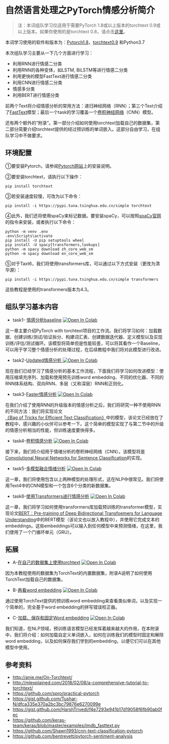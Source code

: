 # 自然语言处理之PyTorch情感分析简介

> 注：本词组队学习仅适用于需要PyTorch 1.8或以上版本的torchtext 0.9或以上版本。如果你使用的是torchtext 0.8，请点击[这里](https://github.com/bentrevett/pytorch-sentiment-analysis/tree/torchtext08)。

本词学习使用的软件和版本为：[Pytorch1.8](https://github.com/pytorch/pytorch)，[torchtext0.9](https://github.com/pytorch/text) 和Python3.7

本次组队学习主要从一下几个方面进行学习：

- 利用RNN进行情感二分类
- 利用RNN的各种变体，如LSTM, BiLSTM等进行情感二分类
- 利用更快的模型FastText进行情感二分类
- 利用CNN进行情感二分类
- 情感多分类
- 利用BERT进行情感分类
    
前两个Text将介绍情感分析的常用方法：递归神经网络（RNN）；第三个Text介绍了[FastText](https://arxiv.org/abs/1607.01759)模型；最后一个task的学习覆盖一个[卷积神经网络](https://arxiv.org/abs/1408.5882)（CNN）模型。

还有两个额外的“附录”。第一部分介绍如何使用torchtext加载自己的数据集，第二部分简要介绍torchtext提供的经过预训练的单词嵌入。这部分自由学习，在组队学习中不做要求。

## 环境配置

①要安装Pytorch，请参阅[Pytorch网站](https://pytorch.org/get-started/locally)上的安装说明。

②要安装torchtext，请执行以下操作：

```bas
pip install torchtext
```

③若安装速度较慢，可改为以下命令：

```ba
pip install -i https://pypi.tuna.tsinghua.edu.cn/simple torchtext
```

④此外，我们还将使用spaCy来标记数据。要安装spaCy，可以按照[spaCy官网](https://spacy.io/usage)的指令来安装，或者执行以下命令：

```猛击
python -m venv .env
.env\Scripts\activate
pip install -U pip setuptools wheel
pip install -U spacy[transformers,lookups]
python -m spacy download zh_core_web_sm
python -m spacy download en_core_web_sm
```

⑤对于Taxt6，我们将使用transformers库，可以通过以下方式安装（更改为清华源）：

```猛击
pip install -i https://pypi.tuna.tsinghua.edu.cn/simple transformers
```

这些教程是使用的transformers版本为4.3。

## 组队学习基本内容

* task1- [情感分析baseline](https://github.com/bentrevett/pytorch-sentiment-analysis/blob/master/1%20-%20Simple%20Sentiment%20Analysis.ipynb) [![Open In Colab](https://colab.research.google.com/assets/colab-badge.svg)](https://colab.research.google.com/github/bentrevett/pytorch-sentiment-analysis/blob/master/1%20-%20Simple%20Sentiment%20Analysis.ipynb)

这一章主要介绍PyTorch with torchtext项目的工作流。我们将学习如何：加载数据、创建训练/测试/验证拆分、构建词汇表、创建数据迭代器、定义模型以及实现训练/评估/测试循环。该模型将简单但是性能较差，可以将其看作一个Baseline，可以用于学习整个情感分析的处理过程，在后续教程中我们将对此模型进行改进。

* task2-[Updated情感分析 ](https://github.com/bentrevett/pytorch-sentiment-analysis/blob/master/2%20-%20Upgraded%20Sentiment%20Analysis.ipynb) [![Open In Colab](https://colab.research.google.com/assets/colab-badge.svg)](https://colab.research.google.com/github/bentrevett/pytorch-sentiment-analysis/blob/master/2%20-%20Upgraded%20Sentiment%20Analysis.ipynb)

现在我们已经学习了情感分析的基本工作流程，下面我们将学习如何改进模型：使用压缩填充序列、加载和使用预先训练word embedding、不同的优化器、不同的RNN体系结构、双向RNN、多层（又称深层）RNN和正则化。

* task3-[Faster情感分析](https://github.com/bentrevett/pytorch-sentiment-analysis/blob/master/3%20-%20Faster%20Sentiment%20Analysis.ipynb) [![Open In Colab](https://colab.research.google.com/assets/colab-badge.svg)](https://colab.research.google.com/github/bentrevett/pytorch-sentiment-analysis/blob/master/3%20-%20Faster%20Sentiment%20Analysis.ipynb)

在我们介绍了使用RNN的升级版本的情感分析之后，我们将研究一种不使用RNN的不同方法：我们将实现论文 [《Bag of Tricks for Efficient Text Classification》](https://arxiv.org/abs/1607.01759)中的模型，该论文已经放在了教程中，感兴趣的小伙伴可以参考一下。这个简单的模型实现了与第二节中的升级的情感分析相当的性能，但训练速度要快得多。

* task4-[卷积情感分析](https://github.com/bentrevett/pytorch-sentiment-analysis/blob/master/4%20-%20Convolutional%20Sentiment%20Analysis.ipynb) [![Open In Colab](https://colab.research.google.com/assets/colab-badge.svg)](https://colab.research.google.com/github/bentrevett/pytorch-sentiment-analysis/blob/master/4%20-%20Convolutional%20Sentiment%20Analysis.ipynb)

接下来，我们将介绍用于情绪分析的卷积神经网络（CNN）。该模型将是[Convolutional Neural Networks for Sentence Classification](https://arxiv.org/abs/1408.5882)的实现。

* task5-[多模型融合情绪分析](https://github.com/bentrevett/pytorch-sentiment-analysis/blob/master/5%20-%20Multi-class%20Sentiment%20Analysis.ipynb) [![Open In Colab](https://colab.research.google.com/assets/colab-badge.svg)](https://colab.research.google.com/github/bentrevett/pytorch-sentiment-analysis/blob/master/5%20-%20Multi-class%20Sentiment%20Analysis.ipynb)

这一章，我们将使用包含以上两种模型的处理形式，这在NLP中很常见。我们将使用Text4中的CNN模型和一个包含6个分类的新数据集。

* task6-[使用Transformers进行情感分析](https://github.com/bentrevett/pytorch-sentiment-analysis/blob/master/6%20-%20Transformers%20for%20Sentiment%20Analysis.ipynb) [![Open In Colab](https://colab.research.google.com/assets/colab-badge.svg)](https://colab.research.google.com/github/bentrevett/pytorch-sentiment-analysis/blob/master/6%20-%20Transformers%20for%20Sentiment%20Analysis.ipynb)

这一章，我们将学习如何使用transformers库加载预训练的transformer模型，实现论文[BERT：Pre-training of Deep Bidirectional Transfoemers for Language Understanding](https://arxiv.org/abs/1810.04805)中的BERT模型（该论文也以放入教程中），并使用它完成文本的embeddings。这些embeddings可以输入到任何模型中来预测情绪，在这里，我们使用了一个门循环单元（GRU）。

## 拓展

* A-[在自己的数据集上使用torchtext](https://github.com/bentrevett/pytorch-sentiment-analysis/blob/master/A%20-%20Using%20TorchText%20with%20Your%20Own%20Datasets.ipynb) [![Open In Colab](https://colab.research.google.com/assets/colab-badge.svg)](https://colab.research.google.com/github/bentrevett/pytorch-sentiment-analysis/blob/master/A%20-%20Using%20TorchText%20with%20Your%20Own%20Datasets.ipynb)

因为本教程使用的数据集为TorchText的内置数据集，附录A说明了如何使用TorchText加载自己的数据集。

* B-[再看word embedding](https://github.com/bentrevett/pytorch-sentiment-analysis/blob/master/B%20-%20A%20Closer%20Look%20at%20Word%20Embeddings.ipynb) [![Open In Colab](https://colab.research.google.com/assets/colab-badge.svg)](https://colab.research.google.com/github/bentrevett/pytorch-sentiment-analysis/blob/master/B%20-%20A%20Closer%20Look%20at%20Word%20Embeddings.ipynb)

通过使用TorchText提供的预训练word embedding来查看类似单词，以及实现一个简单的，完全基于word embedding的拼写错误校正器。

* C-[加载、保存和固定Word embedding](https://github.com/bentrevett/pytorch-sentiment-analysis/blob/master/C%20-%20Loading%2C%20Saving%20and%20Freezing%20Embeddings.ipynb) [![Open In Colab](https://colab.research.google.com/assets/colab-badge.svg)](https://colab.research.google.com/github/bentrevett/pytorch-sentiment-analysis/blob/master/C%20-%20Loading%2C%20Saving%20and%20Freezing%20Embeddings.ipynb)

我们知道，在NLP领域，预训练语言模型已经发挥着越来越大的作用，在本附录中，我们将介绍：如何加载自定义单词嵌入，如何在训练我们的模型时固定和解除word embedding，以及如何保存我们学到的embedding，以便它们可以在其他模型中使用。

## 参考资料

* http://anie.me/On-Torchtext/
* http://mlexplained.com/2018/02/08/a-comprehensive-tutorial-to-torchtext/
* https://github.com/spro/practical-pytorch
* https://gist.github.com/Tushar-N/dfca335e370a2bc3bc79876e6270099e
* https://gist.github.com/HarshTrivedi/f4e7293e941b17d19058f6fb90ab0fec
* https://github.com/keras-team/keras/blob/master/examples/imdb_fasttext.py
* https://github.com/Shawn1993/cnn-text-classification-pytorch
* https://github.com/bentrevett/pytorch-sentiment-analysis

